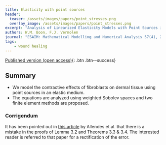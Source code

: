 ```yaml
---
title: Elasticity with point sources
header: 
  teaser: /assets/images/papers/point_stresses.png
  overlay_image: /assets/images/papers/point_stresses.png
excerpt: "Analysis of Linearized Elasticity Models with Point Sources in Weighted Sobolev Spaces: Applications in Tissue Contraction"
authors: W.M. Boon, F.J. Vermolen
journal: "ESAIM: Mathematical Modelling and Numerical Analysis 57(4), 2349-2370"
tags: 
    - wound healing
---
```


[Published version (open access)](https://doi.org/10.1051/m2an/2023055){: .btn .btn--success}
<!-- [ArXiv (open access)](https://arxiv.org/abs/2402.10615){: .btn .btn--success} -->

## Summary

- We model the contractive effects of fibroblasts on dermal tissue using point sources in an elastic medium. 
- The equations are analyzed using weighted Sobolev spaces and two finite element methods are proposed.

### Corrigendum

It has been pointed out in [this article](https://doi.org/10.1016/j.aml.2024.109258) by Allendes et al. that there is a mistake in the proofs of Lemma 3.2 and Theorems 3.3 & 3.4. The interested reader is referred to that paper for a rectification of the error.